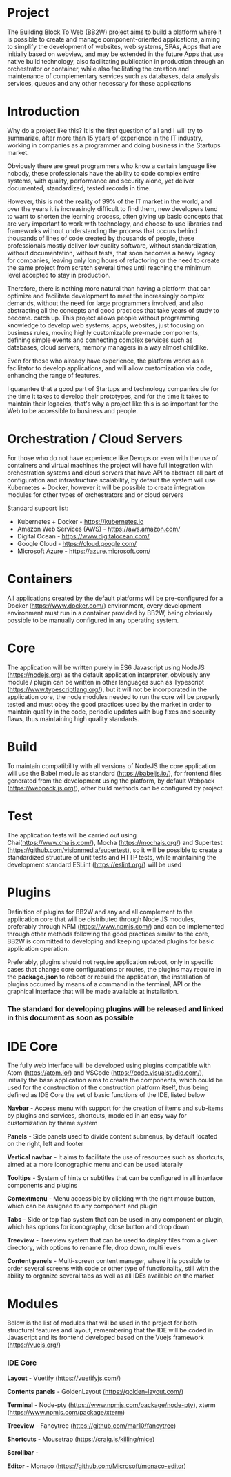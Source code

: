 # Project

The Building Block To Web (BB2W) project aims to build a platform where it is possible to create and manage component-oriented applications, aiming to simplify the development of websites, web systems, SPAs, Apps that are initially based on webview, and may be extended in the future Apps that use native build technology, also facilitating publication in production through an orchestrator or container, while also facilitating the creation and maintenance of complementary services such as databases, data analysis services, queues and any other necessary for these applications

# Introduction

Why do a project like this? It is the first question of all and I will try to summarize, after more than 15 years of experience in the IT industry, working in companies as a programmer and doing business in the Startups market.

Obviously there are great programmers who know a certain language like nobody, these professionals have the ability to code complex entire systems, with quality, performance and security alone, yet deliver documented, standardized, tested records in time.

However, this is not the reality of 99% of the IT market in the world, and over the years it is increasingly difficult to find them, new developers tend to want to shorten the learning process, often giving up basic concepts that are very important to work with technology, and choose to use libraries and frameworks without understanding the process that occurs behind thousands of lines of code created by thousands of people, these professionals mostly deliver low quality software, without standardization, without documentation, without tests, that soon becomes a heavy legacy for companies, leaving only long hours of refactoring or the need to create the same project from scratch several times until reaching the minimum level accepted to stay in production.

Therefore, there is nothing more natural than having a platform that can optimize and facilitate development to meet the increasingly complex demands, without the need for large programmers involved, and also abstracting all the concepts and good practices that take years of study to become. catch up. This project allows people without programming knowledge to develop web systems, apps, websites, just focusing on business rules, moving highly customizable pre-made components, defining simple events and connecting complex services such as databases, cloud servers, memory managers in a way almost childlike.

Even for those who already have experience, the platform works as a facilitator to develop applications, and will allow customization via code, enhancing the range of features.

I guarantee that a good part of Startups and technology companies die for the time it takes to develop their prototypes, and for the time it takes to maintain their legacies, that's why a project like this is so important for the Web to be accessible to business and people.

# Orchestration / Cloud Servers

For those who do not have experience like Devops or even with the use of containers and virtual machines the project will have full integration with orchestration systems and cloud servers that have API to abstract all part of configuration and infrastructure scalability, by default the system will use Kubernetes + Docker, however it will be possible to create integration modules for other types of orchestrators and or cloud servers

Standard support list:
- Kubernetes + Docker - https://kubernetes.io
- Amazon Web Services (AWS) - https://aws.amazon.com/
- Digital Ocean - https://www.digitalocean.com/
- Google Cloud - https://cloud.google.com/
- Microsoft Azure - https://azure.microsoft.com/

# Containers

All applications created by the default platforms will be pre-configured for a Docker (https://www.docker.com/) environment, every development environment must run in a container provided by BB2W, being obviously possible to be manually configured in any operating system.

# Core

The application will be written purely in ES6 Javascript using NodeJS (https://nodejs.org) as the default application interpreter, obviously any module / plugin can be written in other languages such as Typescript (https://www.typescriptlang.org/), but it will not be incorporated in the application core, the node modules needed to run the core will be properly tested and must obey the good practices used by the market in order to maintain quality in the code, periodic updates with bug fixes and security flaws, thus maintaining high quality standards.

# Build

To maintain compatibility with all versions of NodeJS the core application will use the Babel module as standard (https://babeljs.io/), for frontend files generated from the development using the platform, by default Webpack (https://webpack.js.org/), other build methods can be configured by project.

# Test

The application tests will be carried out using Chai(https://www.chaijs.com/), Mocha (https://mochajs.org/) and Supertest (https://github.com/visionmedia/supertest), so it will be possible to create a standardized structure of unit tests and HTTP tests, while maintaining the development standard ESLint (https://eslint.org/) will be used

# Plugins

Definition of plugins for BB2W and any and all complement to the application core that will be distributed through Node JS modules, preferably through NPM (https://www.npmjs.com/) and can be implemented through other methods following the good practices similar to the core, BB2W is committed to developing and keeping updated plugins for basic application operation.

Preferably, plugins should not require application reboot, only in specific cases that change core configurations or routes, the plugins may require in the **package.json** to reboot or rebuild the application, the installation of plugins occurred by means of a command in the terminal, API or the graphical interface that will be made available at installation.

### The standard for developing plugins will be released and linked in this document as soon as possible

# IDE Core

The fully web interface will be developed using plugins compatible with Atom (https://atom.io/) and VSCode (https://code.visualstudio.com/), initially the base application aims to create the components, which could be used for the construction of the construction platform itself, thus being defined as IDE Core the set of basic functions of the IDE, listed below

**Navbar** - Access menu with support for the creation of items and sub-items by plugins and services, shortcuts, modeled in an easy way for customization by theme system

**Panels** - Side panels used to divide content submenus, by default located on the right, left and footer

**Vertical navbar** - It aims to facilitate the use of resources such as shortcuts, aimed at a more iconographic menu and can be used laterally

**Tooltips** - System of hints or subtitles that can be configured in all interface components and plugins

**Contextmenu** - Menu accessible by clicking with the right mouse button, which can be assigned to any component and plugin

**Tabs** - Side or top flap system that can be used in any component or plugin, which has options for iconography, close button and drop down

**Treeview** - Treeview system that can be used to display files from a given directory, with options to rename file, drop down, multi levels

**Content panels** - Multi-screen content manager, where it is possible to order several screens with code or other type of functionality, still with the ability to organize several tabs as well as all IDEs available on the market

# Modules 

Below is the list of modules that will be used in the project for both structural features and layout, remembering that the IDE will be coded in Javascript and its frontend developed based on the Vuejs framework (https://vuejs.org/)

### IDE Core

**Layout** - Vuetify (https://vuetifyjs.com/)

**Contents panels** - GoldenLayout (https://golden-layout.com/)

**Terminal** - Node-pty (https://www.npmjs.com/package/node-pty), xterm (https://www.npmjs.com/package/xterm)

**Treeview** - Fancytree (https://github.com/mar10/fancytree)

**Shortcuts** - Mousetrap (https://craig.is/killing/mice)

**Scrollbar** - 

**Editor** - Monaco (https://github.com/Microsoft/monaco-editor)